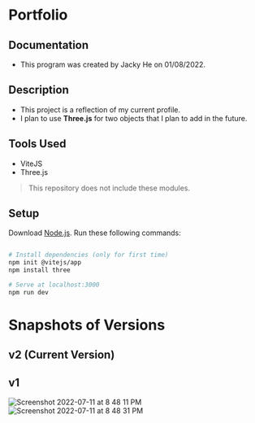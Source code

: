 # Portfolio

## Documentation
- This program was created by Jacky He on 01/08/2022.

## Description 
- This project is a reflection of my current profile.
- I plan to use **Three.js** for two objects that I plan to add in the future. 

## Tools Used
- ViteJS
- Three.js
> This repository does not include these modules.

## Setup
Download [Node.js](https://nodejs.org/en/download/).
Run these following commands:

``` bash

# Install dependencies (only for first time)
npm init @vitejs/app
npm install three

# Serve at localhost:3000
npm run dev

```
# Snapshots of Versions
## v2 (Current Version)
## v1
![Screenshot 2022-07-11 at 8 48 11 PM](https://user-images.githubusercontent.com/78707612/178398176-0d6e4f6c-328f-4f3d-9d61-89f2254378f1.png)
![Screenshot 2022-07-11 at 8 48 31 PM](https://user-images.githubusercontent.com/78707612/178398183-c74b9654-dbeb-4ca6-b6a5-1c8cf8bdd0bd.png)

